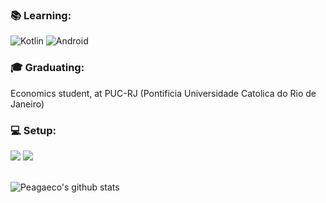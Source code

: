 ### :books: Learning:
![Kotlin](https://img.shields.io/badge/-kotlin-006a71?&logo=kotlin) ![Android](https://img.shields.io/badge/-Android-3e9e06?&logo=android)

### :mortar_board: Graduating:
Economics student, at PUC-RJ (Pontificia Universidade Catolica do Rio de Janeiro)

### :computer: Setup: 
<div display="flex"> <img src="https://img.shields.io/badge/intel-core%20i5%207th-%230071C5.svg?&style=for-the-badge&logo=intel&logoColor=white" /> <img src="https://img.shields.io/badge/nvidia-GeForce%20gtx1050ti-%2376B900.svg?&style=for-the-badge&logo=nvidia&logoColor=white" /> 
</div> <br>

![Peagaeco's github stats](https://github-readme-stats.vercel.app/api?username=Ferreyradrope&show_icons=true&title_color=fff&icon_color=79ff97&text_color=9f9f9f&bg_color=151515)
